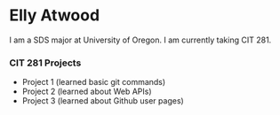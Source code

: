 # Elly Atwood

I am a SDS major at University of Oregon. I am currently taking CIT 281.

### CIT 281 Projects

- Project 1 (learned basic git commands)
- Project 2 (learned about Web APIs)
- Project 3 (learned about Github user pages)
